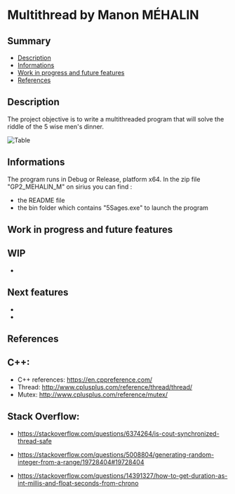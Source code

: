 # **Multithread by Manon MÉHALIN**

## **Summary**

- [Description](##Description)
- [Informations](##Informations)
- [Work in progress and future features](##Work%20in%%20and%20future%20features)
- [References](##References)

## **Description**

The project objective is to write a multithreaded program that will solve the riddle of the 5 wise men's dinner.

![Table](table.png "Sages layout")

## **Informations**

The program runs in Debug or Release, platform x64.
In the zip file "GP2_MEHALIN_M" on sirius you can find :
- the README file
- the bin folder which contains "5Sages.exe" to launch the program

## **Work in progress and future features**

WIP
---
- 

Next features
---
- 
- 

## **References**

C++:
---
- C++ references: https://en.cppreference.com/
- Thread: http://www.cplusplus.com/reference/thread/thread/
- Mutex: http://www.cplusplus.com/reference/mutex/

Stack Overflow:
---
- https://stackoverflow.com/questions/6374264/is-cout-synchronized-thread-safe

- https://stackoverflow.com/questions/5008804/generating-random-integer-from-a-range/19728404#19728404

- https://stackoverflow.com/questions/14391327/how-to-get-duration-as-int-millis-and-float-seconds-from-chrono